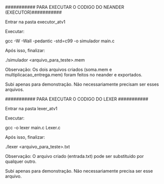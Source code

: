 ########### PARA EXECUTAR O CODIGO DO NEANDER (EXECUTOR)###########

Entrar na pasta executor_atv1

Executar:

gcc -W -Wall -pedantic -std=c99 -o simulador main.c

Após isso, finalizar:

./simulador <arquivo_para_teste>.mem

Observação:
Os dois arquivos criados (soma.mem e multiplicacao_entrega.mem) foram feitos no neander e exportados.

Subi apenas para demonstração. Não necessariamente precisam ser esses arquivos.

########### PARA EXECUTAR O CODIGO DO LEXER ###########

Entrar na pasta lexer_atv1

Executar:

gcc -o lexer main.c Lexer.c

Após isso, finalizar:

./lexer <arquivo_para_teste>.txt

Observação:
O arquivo criado (entrada.txt) pode ser substituido por qualquer outro.

Subi apenas para demonstração. Não necessariamente precisa ser esse arquivo.

